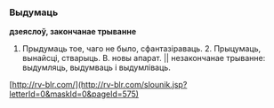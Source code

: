### Выдумаць
**дзеяслоў, закончанае трыванне**

1. Прыдумаць тое, чаго не было, сфантазіраваць. 2. Прыцумаць, вынайсці, стварыць. В. новы апарат. || незакончанае трыванне: выдумляць, выдумваць і выдумліваць.

<a rel="author">[http://rv-blr.com/](http://rv-blr.com/slounik.jsp?letterId=0&maskId=0&pageId=575)</a>
